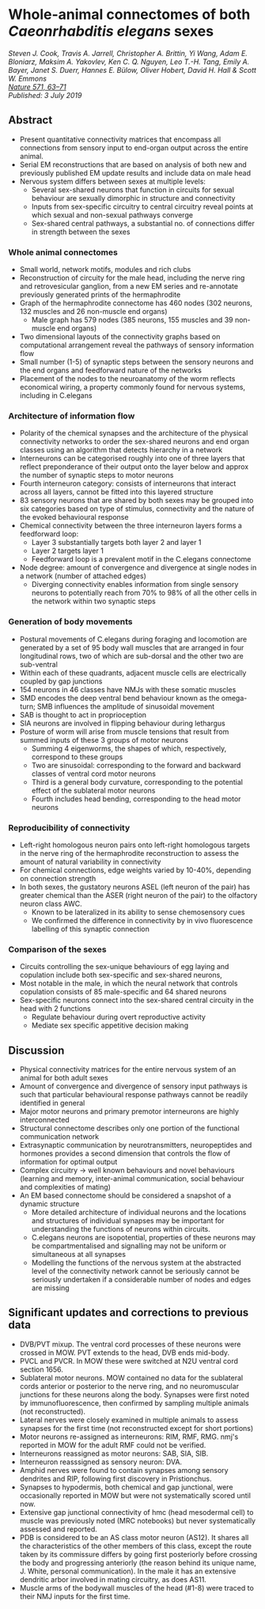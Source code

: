 # Whole-animal connectomes of both _Caeonrhabditis elegans_ sexes
_Steven J. Cook, Travis A. Jarrell, Christopher A. Brittin, Yi Wang, Adam E. Bloniarz, Maksim A. Yakovlev, Ken C. Q. Nguyen, Leo T.-H. Tang, Emily A. Bayer, Janet S. Duerr, Hannes E. Bülow, Oliver Hobert, David H. Hall & Scott W. Emmons_ <br>
_[Nature 571, 63–71](https://doi.org/10.1038/s41586-019-1352-7)_ <br>_Published: 3 July 2019_


## Abstract
- Present quantitative connectivity matrices that encompass all connections from sensory input to end-organ output across the entire animal.
- Serial EM reconstructions that are based on analysis of both new and previously published EM update results and include data on male head
- Nervous system differs between sexes at multiple levels:
  - Several sex-shared neurons that function in circuits for sexual behaviour are sexually dimorphic in structure and connectivity
  - Inputs from sex-specific circuitry to central circuitry reveal points at which sexual and non-sexual pathways converge
  - Sex-shared central pathways, a substantial no. of connections differ in strength between the sexes

### Whole animal connectomes
- Small world, network motifs, modules and rich clubs
- Reconstruction of circuity for the male head, including the nerve ring and retrovesicular ganglion, from a new EM series and re-annotate previously generated prints of the hermaphrodite
- Graph of the hermaphrodite connectome has 460 nodes (302 neurons, 132 muscles and 26 non-muscle end organs)
  - Male graph has 579 nodes (385 neurons, 155 muscles and 39 non-muscle end organs)
- Two dimensional layouts of the connectivity graphs based on computational arrangement reveal the pathways of sensory information flow
- Small number (1-5) of synaptic steps between the sensory neurons and the end organs and feedforward nature of the networks
- Placement of the nodes to the neuroanatomy of the worm reflects economical wiring, a property commonly found for nervous systems, including in C.elegans

### Architecture of information flow
- Polarity of the chemical synapses and the architecture of the physical connectivity networks to order the sex-shared neurons and end organ classes using an algorithm that detects hierarchy in a network
- Interneurons can be categorised roughly into one of three layers that reflect preponderance of their output onto the layer below and approx the number of synaptic steps to motor neurons
- Fourth interneuron category: consists of interneurons that interact across all layers, cannot be fitted into this layered structure
- 83 sensory neurons that are shared by both sexes may be grouped into six categories based on type of stimulus, connectivity and the nature of the evoked behavioural response
- Chemical connectivity between the three interneuron layers forms a feedforward loop:
  - Layer 3 substantially targets both layer 2 and layer 1
  - Layer 2 targets layer 1
  - Feedforward loop is a prevalent motif in the C.elegans connectome
- Node degree: amount of convergence and divergence at single nodes in a network (number of attached edges)
  - Diverging connectivity enables information from single sensory neurons to potentially reach from 70% to 98% of all the other cells in the network within two synaptic steps

### Generation of body movements
- Postural movements of C.elegans during foraging and locomotion are generated by a set of 95 body wall muscles that are arranged in four longitudinal rows, two of which are sub-dorsal and the other two are sub-ventral
- Within each of these quadrants, adjacent muscle cells are electrically coupled by gap junctions
- 154 neurons in 46 classes have NMJs with these somatic muscles
- SMD encodes the deep ventral bend behaviour known as the omega-turn; SMB influences the amplitude of sinusoidal movement
- SAB is thought to act in proprioception
- SIA neurons are involved in flipping behaviour during lethargus
- Posture of worm will arise from muscle tensions that result from summed inputs of these 3 groups of motor neurons
  - Summing 4 eigenworms, the shapes of which, respectively, correspond to these groups
  - Two are sinusoidal: corresponding to the forward and backward classes of ventral cord motor neurons
  - Third is a general body curvature, corresponding to the potential effect of the sublateral motor neurons
  - Fourth includes head bending, corresponding to the head motor neurons

### Reproducibility of connectivity
- Left-right homologous neuron pairs onto left-right homologous targets in the nerve ring of the hermaphrodite reconstruction to assess the amount of natural variability in connectivity
- For chemical connections, edge weights varied by 10-40%, depending on connection strength
- In both sexes, the gustatory neurons ASEL (left neuron of the pair) has greater chemical than the ASER (right neuron of the pair) to the olfactory neuron class AWC.
  - Known to be lateralized in its ability to sense chemosensory cues
  - We confirmed the difference in connectivity by in vivo fluorescence labelling of this synaptic connection

### Comparison of the sexes
- Circuits controlling the sex-unique behaviours of egg laying and copulation include both sex-specific and sex-shared neurons,
- Most notable in the male, in which the neural network that controls copulation consists of 85 male-specific and 64 shared neurons
- Sex-specific neurons connect into the sex-shared central circuity in the head with 2 functions
  - Regulate behaviour during overt reproductive activity
  - Mediate sex specific appetitive decision making

## Discussion
- Physical connectivity matrices for the entire nervous system of an animal for both adult sexes
- Amount of convergence and divergence of sensory input pathways is such that particular behavioural response pathways cannot be readily identified in general
- Major motor neurons and primary premotor interneurons are highly interconnected
- Structural connectome describes only one portion of the functional communication network
- Extrasynaptic communication by neurotransmitters, neuropeptides and hormones provides a second dimension that controls the flow of information for optimal output
- Complex circuitry -> well known behaviours and novel behaviours (learning and memory, inter-animal communication, social behaviour and complexities of mating)
- An EM based connectome should be considered a snapshot of a dynamic structure
  - More detailed architecture of individual neurons and the locations and structures of individual synapses may be important for understanding the functions of neurons within circuits.
  - C.elegans neurons are isopotential, properties of these neurons may be compartmentalised and signalling may not be uniform or simultaneous at all synapses
  - Modelling the functions of the nervous system at the abstracted level of the connectivity network cannot be seriously cannot be seriously undertaken if a considerable number of nodes and edges are missing

## Significant updates and corrections to previous data
- DVB/PVT mixup.  The ventral cord processes of these neurons were crossed in MOW.  PVT extends to the head, DVB ends mid-body.
- PVCL and PVCR.  In MOW these were switched at N2U ventral cord section 1656.
- Sublateral motor neurons.  MOW contained no data for the sublateral cords anterior or posterior to the nerve ring, and no neuromuscular junctions for these neurons along the body. Synapses were first noted by immunofluorescence, then confirmed by sampling multiple animals (not reconstructed).
- Lateral nerves were closely examined in multiple animals to assess synapses for the first time (not reconstructed except for short portions)
- Motor neurons re-assigned as interneurons: RIM, RMF, RMG.  nmj's reported in MOW for the adult RMF could not be verified.
- Interneurons reassigned as motor neurons: SAB, SIA, SIB.
- Interneuron reasssigned as sensory neuron: DVA.
- Amphid nerves were found to contain synapses among sensory dendrites and RIP, following first discovery in Pristionchus.
- Synapses to hypodermis, both chemical and gap junctional, were occasionally reported in MOW but were not systematically scored until now.
- Extensive gap junctional connectivity of hmc (head mesodermal cell) to muscle was previously noted (MRC notebooks) but never systematically assessed and reported.
- PDB is considered to be an AS class motor neuron (AS12).  It shares all the characteristics of the other members of this class, except the route taken by its commissure differs by going first posteriorly before crossing the body and progressing anteriorly (the reason behind its unique name, J. White, personal communication).  In the male it has an extensive dendritic arbor involved in mating circuitry, as does AS11.
- Muscle arms of the bodywall muscles of the head (#1-8) were  traced to their NMJ inputs for the first time.
